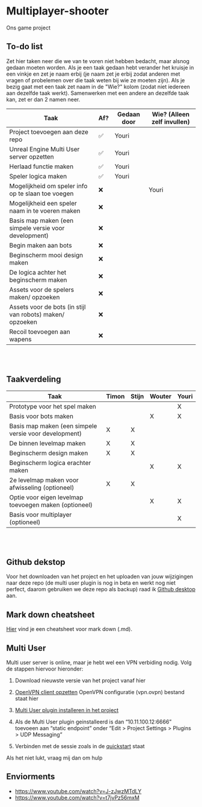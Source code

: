 # Multiplayer-shooter
Ons game project

## To-do list
Zet hier taken neer die we van te voren niet hebben bedacht, maar alsnog gedaan moeten worden. Als je een taak gedaan hebt verander het kruisje in een vinkje en zet je naam erbij (je naam zet je erbij zodat anderen met vragen of probelemen over die taak weten bij wie ze moeten zijn). Als je bezig gaat met een taak zet naam in de "Wie?" kolom (zodat niet iedereen aan dezelfde taak werkt). Samenwerken met een andere an dezelfde taak kan, zet er dan 2 namen neer.

| Taak                                                      | Af?  | Gedaan door | Wie? (Alleen zelf invullen) |
|-----------------------------------------------------------|------|-------------| --------------------------- |
| Project toevoegen aan deze repo                           |  ✅  | Youri       |                             |
| Unreal Engine Multi User server opzetten                  |  ✅  | Youri       |                             |
| Herlaad functie maken                                     |  ✅  | Youri       |                             |
| Speler logica maken                                       |  ✅  | Youri       |                             |
| Mogelijkheid om speler info op te slaan toe voegen        |  ❌  |             |  Youri                      |
| Mogelijkheid een speler naam in te voeren maken           |  ❌  |
| Basis map maken (een simpele versie voor development)     |  ❌  |
| Begin maken aan bots                                      |  ❌  |
| Beginscherm mooi design maken                             |  ❌  |
| De logica achter het beginscherm maken                    |  ❌  |
| Assets voor de spelers maken/ opzoeken                    |  ❌  |
| Assets voor de bots (in stijl van robots) maken/ opzoeken |  ❌  |
| Recoil toevoegen aan wapens                               |  ❌  |

<br><br/>

## Taakverdeling

| Taak                                                  | Timon | Stijn | Wouter | Youri |
|-------------------------------------------------------|-------|-------|--------|-------|
| Prototype voor het spel maken                         |       |       |        |   X   |
| Basis voor bots maken                                 |       |       |    X   |   X   |
| Basis map maken (een simpele versie voor development) |   X   |   X   |        |       |
| De binnen levelmap maken                              |   X   |   X   |        |       |
| Beginscherm design maken                              |   X   |   X   |        |       |
| Beginscherm logica erachter maken                     |       |       |    X   |   X   |
| 2e levelmap maken voor afwisseling (optioneel)        |   X   |   X   |        |       |
| Optie voor eigen levelmap toevoegen maken (optioneel) |       |       |    X   |   X   |
| Basis voor multiplayer (optioneel)                    |       |       |        |   X   |

<br><br/>

## Github dekstop
Voor het downloaden van het project en het uploaden van jouw wijzigingen naar deze repo (de multi user plugin is nog in beta en werkt nog niet perfect, daarom gebruiken we deze repo als backup) raad ik [Github desktop](https://desktop.github.com) aan.

## Mark down cheatsheet
[Hier](https://github.com/adam-p/markdown-here/wiki/Markdown-Cheatsheet) vind je een cheatsheet voor mark down (.md).

## Multi User 
Multi user server is online, maar je hebt wel een VPN verbiding nodig. Volg de stappen hiervoor hieronder:
1. Download nieuwste versie van het project vanaf hier

2. [OpenVPN client opzetten](https://openvpn.net/client-connect-vpn-for-windows/)
   OpenVPN configuratie (vpn.ovpn) bestand staat hier

3. [Multi User plugin installeren in het project](https://docs.unrealengine.com/en-US/Engine/Editor/MultiUser/QuickStart/index.html)

4. Als de Multi User plugin geinstalleerd is dan “10.11.100.12:6666” toevoeen aan “static endpoint” onder  “Edit > Project Settings > Plugins > UDP Messaging”

5. Verbinden met de sessie zoals in de [quickstart](https://docs.unrealengine.com/en-US/Engine/Editor/MultiUser/QuickStart/index.html) staat

Als het niet lukt, vraag mij dan om hulp

## Enviorments
- https://www.youtube.com/watch?v=J-zJwzMTdLY
- https://www.youtube.com/watch?v=t7jvPz56mxM


